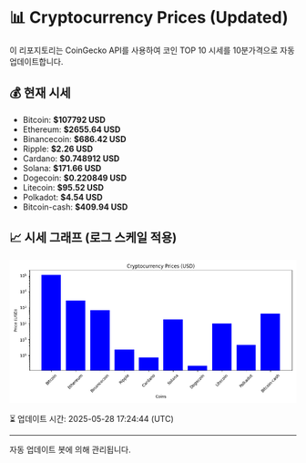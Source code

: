 
# 📊 Cryptocurrency Prices (Updated)

이 리포지토리는 CoinGecko API를 사용하여 코인 TOP 10 시세를 10분가격으로 자동 업데이트합니다.

## 💰 현재 시세
- Bitcoin: **$107792 USD**
- Ethereum: **$2655.64 USD**
- Binancecoin: **$686.42 USD**
- Ripple: **$2.26 USD**
- Cardano: **$0.748912 USD**
- Solana: **$171.66 USD**
- Dogecoin: **$0.220849 USD**
- Litecoin: **$95.52 USD**
- Polkadot: **$4.54 USD**
- Bitcoin-cash: **$409.94 USD**

## 📈 시세 그래프 (로그 스케일 적용)
![Crypto Prices](crypto_prices.png)

⏳ 업데이트 시간: 2025-05-28 17:24:44 (UTC)

---
자동 업데이트 봇에 의해 관리됩니다.
